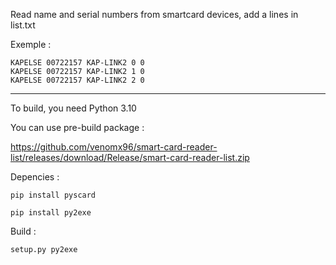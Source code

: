 Read name and serial numbers from smartcard devices, add a lines in list.txt

Exemple : 
```
KAPELSE 00722157 KAP-LINK2 0 0
KAPELSE 00722157 KAP-LINK2 1 0
KAPELSE 00722157 KAP-LINK2 2 0
```

----------------------------------------------------------------------------------------------------------------------

To build, you need Python 3.10


You can use pre-build package :

https://github.com/venomx96/smart-card-reader-list/releases/download/Release/smart-card-reader-list.zip



Depencies :

```pip install pyscard```

```pip install py2exe```

Build : 

```setup.py py2exe```
